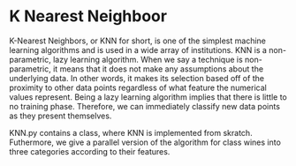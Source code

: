 # K Nearest Neighboor

K-Nearest Neighbors, or KNN for short, is one of the simplest machine learning algorithms and is used in a wide array of institutions.
KNN is a non-parametric, lazy learning algorithm. When we say a technique is non-parametric, it means that it does not make any assumptions
about the underlying data. In other words, it makes its selection based off of the proximity to other data points regardless of what feature the numerical values represent. 
Being a lazy learning algorithm implies that there is little to no training phase. 
Therefore, we can immediately classify new data points as they present themselves.

KNN.py contains a class, where KNN is implemented from skratch. Futhermore, we give a parallel version of the algorithm for class wines into three categories according to 
their features.

